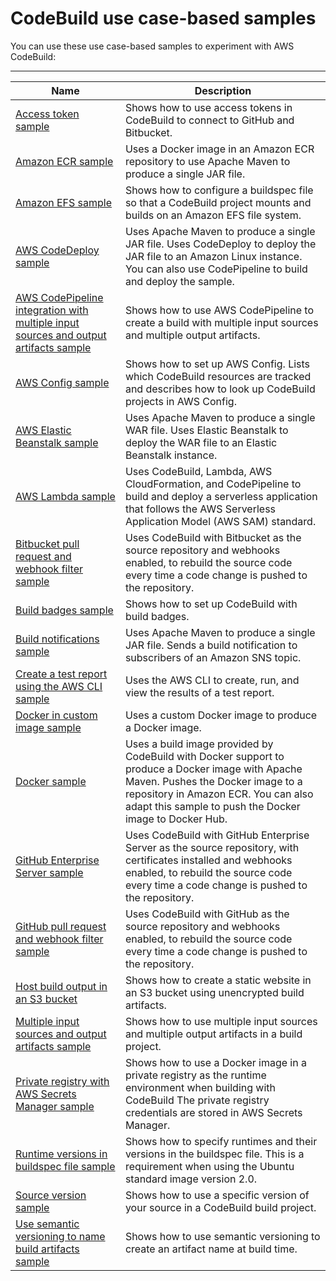 # CodeBuild use case\-based samples<a name="use-case-based-samples"></a>

You can use these use case\-based samples to experiment with AWS CodeBuild:


****  

| Name | Description | 
| --- | --- | 
| [ Access token sample ](sample-access-tokens.md) |  Shows how to use access tokens in CodeBuild to connect to GitHub and Bitbucket\. | 
| [Amazon ECR sample](sample-ecr.md) | Uses a Docker image in an Amazon ECR repository to use Apache Maven to produce a single JAR file\. | 
| [Amazon EFS sample](sample-efs.md) | Shows how to configure a buildspec file so that a CodeBuild project mounts and builds on an Amazon EFS file system\. | 
| [AWS CodeDeploy sample](sample-codedeploy.md) | Uses Apache Maven to produce a single JAR file\. Uses CodeDeploy to deploy the JAR file to an Amazon Linux instance\. You can also use CodePipeline to build and deploy the sample\. | 
| [ AWS CodePipeline integration with multiple input sources and output artifacts sample ](sample-pipeline-multi-input-output.md) |  Shows how to use AWS CodePipeline to create a build with multiple input sources and multiple output artifacts\.  | 
| [AWS Config sample](how-to-integrate-config.md) | Shows how to set up AWS Config\. Lists which CodeBuild resources are tracked and describes how to look up CodeBuild projects in AWS Config\. | 
| [AWS Elastic Beanstalk sample](sample-elastic-beanstalk.md) | Uses Apache Maven to produce a single WAR file\. Uses Elastic Beanstalk to deploy the WAR file to an Elastic Beanstalk instance\. | 
| [AWS Lambda sample](sample-lambda.md) | Uses CodeBuild, Lambda, AWS CloudFormation, and CodePipeline to build and deploy a serverless application that follows the AWS Serverless Application Model \(AWS SAM\) standard\. | 
| [Bitbucket pull request and webhook filter sample](sample-bitbucket-pull-request.md) | Uses CodeBuild with Bitbucket as the source repository and webhooks enabled, to rebuild the source code every time a code change is pushed to the repository\. | 
| [Build badges sample](sample-build-badges.md) | Shows how to set up CodeBuild with build badges\. | 
| [Build notifications sample](sample-build-notifications.md) | Uses Apache Maven to produce a single JAR file\. Sends a build notification to subscribers of an Amazon SNS topic\. | 
| [Create a test report using the AWS CLI sample](sample-test-report-cli.md) | Uses the AWS CLI to create, run, and view the results of a test report\. | 
| [Docker in custom image sample](sample-docker-custom-image.md) | Uses a custom Docker image to produce a Docker image\. | 
| [Docker sample](sample-docker.md) | Uses a build image provided by CodeBuild with Docker support to produce a Docker image with Apache Maven\. Pushes the Docker image to a repository in Amazon ECR\. You can also adapt this sample to push the Docker image to Docker Hub\. | 
| [GitHub Enterprise Server sample](sample-github-enterprise.md) | Uses CodeBuild with GitHub Enterprise Server as the source repository, with certificates installed and webhooks enabled, to rebuild the source code every time a code change is pushed to the repository\. | 
| [GitHub pull request and webhook filter sample](sample-github-pull-request.md) | Uses CodeBuild with GitHub as the source repository and webhooks enabled, to rebuild the source code every time a code change is pushed to the repository\. | 
| [ Host build output in an S3 bucket ](sample-disable-artifact-encryption.md) | Shows how to create a static website in an S3 bucket using unencrypted build artifacts\. | 
| [ Multiple input sources and output artifacts sample ](sample-multi-in-out.md) |  Shows how to use multiple input sources and multiple output artifacts in a build project\.  | 
| [Private registry with AWS Secrets Manager sample](sample-private-registry.md) | Shows how to use a Docker image in a private registry as the runtime environment when building with CodeBuild The private registry credentials are stored in AWS Secrets Manager\. | 
| [ Runtime versions in buildspec file sample ](sample-runtime-versions.md) | Shows how to specify runtimes and their versions in the buildspec file\. This is a requirement when using the Ubuntu standard image version 2\.0\. | 
| [Source version sample](sample-source-version.md) | Shows how to use a specific version of your source in a CodeBuild build project\. | 
| [Use semantic versioning to name build artifacts sample](sample-buildspec-artifact-naming.md) | Shows how to use semantic versioning to create an artifact name at build time\. | 